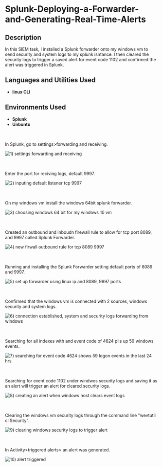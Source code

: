 # Splunk-Deploying-a-Forwarder-and-Generating-Real-Time-Alerts

<h2>Description</h2>
In this SIEM task, I installed a Splunk forwarder onto my windows vm to send security and system logs to my splunk isntance. I then cleared the security logs to trigger a saved alert for event code 1102 and confirmed the alert was triggered in Splunk. 

<h2>Languages and Utilities Used</h2>

- <b>linux CLI</b>

<h2>Environments Used </h2>

- <b>Splunk</b>
- <b>Unbuntu</b> 

<br />
<br />
In Splunk, go to settings>forwarding and receiving. 

![1) settings forwarding and receiving](https://github.com/user-attachments/assets/02c388fa-3989-49ac-827b-7850de2162f1)

<br />
<br />
Enter the port for reciving logs, default 9997.

![2) inputing default listener tcp 9997](https://github.com/user-attachments/assets/f010a56b-9a72-4ac4-afc9-960a05ab924f)

<br />
<br />  
On my windows vm install the windows 64bit splunk forwarder.

![3) choosing windows 64 bit for my windows 10 vm](https://github.com/user-attachments/assets/0f055503-7f85-45be-b69a-b8a9bc771615)

<br />
<br />
Created an outbound and inboudn firewall rule to allow for tcp port 8089, and 9997 called Splunk Forwarder.

![4) new firwall outbound rule for tcp 8089 9997](https://github.com/user-attachments/assets/a0202142-2e1d-4f37-85bd-878b9d5a93af)

<br />
<br />
Running and installing the Splunk Forwarder setting default ports of 8089 and 9997. 

![5) set up forwarder using linux ip and 8089, 9997 ports](https://github.com/user-attachments/assets/b1100b90-bbe5-41f7-87c6-32ad7780a327)

<br />
<br />
Confirmed that the windows vm is connected with 2 sources, windows security and system logs. 

![6) connection established, system and security logs forwarding from windows](https://github.com/user-attachments/assets/c15dc0ab-3a90-4194-8c32-13bbabc080a8)

<br />
<br />  
Searching for all indexes with and event code of 4624 plls up 59 windows events. 

![7) searching for event code 4624 shows 59 logon events in the last 24 hrs](https://github.com/user-attachments/assets/0612035c-1531-4507-9272-d2657bba72b1)

<br />
<br />  
Searching for event code 1102 under windwos security logs and saving it as an alert will trigger an alert for cleared security logs. 

![8) creating an alert when windows host clears event logs](https://github.com/user-attachments/assets/7df04ac3-2e56-4f3c-84ae-083d4c1d39d3)

<br />
<br />
Clearing the windows vm security logs through the command line "wevtutil cl Security".

![9) clearing windows security logs to trigger alert](https://github.com/user-attachments/assets/e87cda65-ceb4-4fc2-81cb-9e6826f9956c)

<br />
<br />  
In Activity>triggered alerts> an alert was generated. 

![10) alert triggered](https://github.com/user-attachments/assets/93f3388a-26cf-4ee3-a11f-97edbfb5f9d6)

<br />
<br />  
